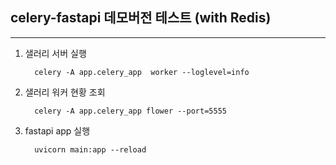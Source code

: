 
## celery-fastapi 데모버전 테스트 (with Redis)
---



1. 샐러리 서버 실행

         celery -A app.celery_app  worker --loglevel=info




2. 샐러리 워커 현황 조회

         celery -A app.celery_app flower --port=5555




3. fastapi app 실행 

         uvicorn main:app --reload







